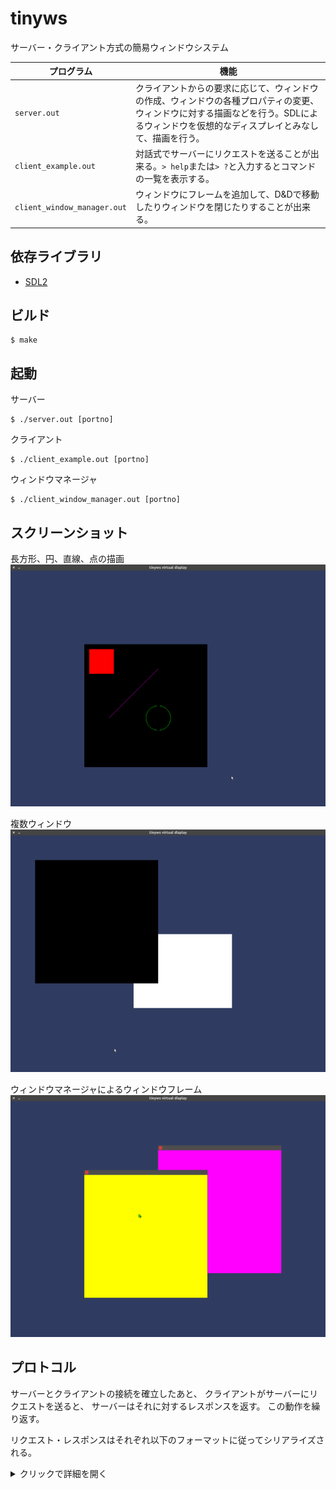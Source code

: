 # tinyws

サーバー・クライアント方式の簡易ウィンドウシステム

|プログラム|機能|
|-------------------------|-------------------------|
|`server.out`|クライアントからの要求に応じて、ウィンドウの作成、ウィンドウの各種プロパティの変更、ウィンドウに対する描画などを行う。SDLによるウィンドウを仮想的なディスプレイとみなして、描画を行う。|
|`client_example.out`|対話式でサーバーにリクエストを送ることが出来る。`> help`または`> ?`と入力するとコマンドの一覧を表示する。|
|`client_window_manager.out`|ウィンドウにフレームを追加して、D&Dで移動したりウィンドウを閉じたりすることが出来る。|

## 依存ライブラリ

- [SDL2](https://wiki.libsdl.org/Installation)

## ビルド

```
$ make
```

## 起動

サーバー
```
$ ./server.out [portno]
```

クライアント
```
$ ./client_example.out [portno]
```

ウィンドウマネージャ
```
$ ./client_window_manager.out [portno]
```

## スクリーンショット

長方形、円、直線、点の描画
![demo-image-01](./demo-image/img01.png)

複数ウィンドウ
![demo-image-02](./demo-image/img02.png)

ウィンドウマネージャによるウィンドウフレーム
![demo-image-03](./demo-image/img03.png)


## プロトコル

サーバーとクライアントの接続を確立したあと、
クライアントがサーバーにリクエストを送ると、
サーバーはそれに対するレスポンスを返す。
この動作を繰り返す。

リクエスト・レスポンスはそれぞれ以下のフォーマットに従ってシリアライズされる。

<details>
<summary>クリックで詳細を開く</summary>

### リクエストのフォーマット

扱う整数は全てリトルエンディアンで格納する。

次の順にバイト列を構成する。

1. 先頭4バイトにリクエストの種類を表すenum値を格納する。
2. 操作対称のウィンドウのIDを4バイトで格納する。
3. リクエストのパラメータを格納する。これはリクエストの種類によって異なるが、以下の表の「パラメータ」の列に示した整数を順に格納する。

#### 各リクエストの詳細

|リクエストの名前(enum値)|パラメータ|対応するレスポンス|説明|
|---------------------------------|---------------------------------|---------------------------------|---------------------------------|
|TINYWS_REQUEST_DRAW_RECT(0)|x座標(4バイト), y座標(4バイト), 幅(4バイト), 高さ(4バイト), 塗りつぶすかどうか(1バイト), 色RGBA(合計4バイト)|TINYWS_RESPONSE_NOCONTENT|長方形を描画する。塗りつぶすかどうかは0か1で表す。|
|TINYWS_REQUEST_DRAW_CIRCLE(1)|中心x座標(4バイト), 中心y座標(4バイト), 半径(4バイト), 塗りつぶすか(1バイト), 色RGBA(合計4バイト)|TINYWS_RESPONSE_NOCONTENT|円を描画する。塗りつぶすかどうかは0か1で表す。|
|TINYWS_REQUEST_DRAW_LINE(2)|P1のx座標(4バイト), P1のy座標(4バイト), P2のx座標(4バイト), P2のy座標(4バイト), 色RGBA(合計4バイト)|TINYWS_RESPONSE_NOCONTENT|点P1と点P2を結ぶ線分を描画する。|
|TINYWS_REQUEST_DRAW_PIXEL(3)|x座標(4バイト), y座標(4バイト), 色RGBA(合計4バイト)|TINYWS_RESPONSE_NOCONTENT|点を描画する。|
|TINYWS_REQUEST_CLEAR_WINDOW(4)|(なし)|TINYWS_RESPONSE_NOCONTENT|指定したウィンドウの内容を消す。(ウィンドウの背景色で塗りつぶす)|
|TINYWS_REQUEST_REFRESH(5)|(なし)|TINYWS_RESPONSE_NOCONTENT|画面を再描画する。|
|TINYWS_REQUEST_CREATE_WINDOW(6)|位置X座標(4バイト), 位置Y座標(4バイト), 幅(4バイト), 高さ(4バイト), 背景色RGBA(合計4バイト)|TINYWS_RESPONSE_WINDOW_INFO|新しいウィンドウを作成する。|
|TINYWS_REQUEST_CLOSE_WINDOW(7)|(なし)|TINYWS_RESPONSE_NOCONTENT|既存のウィンドウを閉じる。|
|TINYWS_REQUEST_SET_WINDOW_POS(8)|位置X座標(4バイト), 位置Y座標(4バイト)|TINYWS_RESPONSE_NOCONTENT|ウィンドウの位置を設定する。|
|TINYWS_REQUEST_SET_WINDOW_VISIBILITY(9)|可視状態(1バイト)|TINYWS_RESPONSE_NOCONTENT|ウィンドウの可視状態を変更する。1なら可視状態、0なら不可視状態を表す。|
|TINYWS_REQUEST_SET_FOCUS(10)|(なし)|TINYWS_RESPONSE_NOCONTENT|ウィンドウのフォーカスを変更する。|
|TINYWS_REQUEST_GET_WINDOW_INFO(11)|(なし)|TINYWS_RESPONSE_WINDOW_INFO|指定したウィンドウに関する情報を要求する。|
|TINYWS_REQUEST_MOVE_WINDOW_TOP(12)|(なし)|TINYWS_RESPONSE_NOCONTENT|指定したウィンドウを最前面に移動する。|
|TINYWS_REQUEST_WINDOW_REPARENT(13)|新しい親ウィンドウのID(4バイト)|TINYWS_RESPONSE_NOCONTENT|ウィンドウの親を変更する。(ウィンドウマネージャ用の機能)|
|TINYWS_REQUEST_GET_TOPLEVEL_WINDOW(14)|ルートウィンドウとして扱うウィンドウのID(4バイト)|TINYWS_RESPONSE_WINDOW_INFO|指定したウィンドウを子孫に持つようなトップレベルのウィンドウを返す。|
|TINYWS_REQUEST_APPLY_FOR_WM}(15)|(なし)|TINYWS_RESPONSE_NOCONTENT|このクライアントをウィンドウマネージャとして登録する。|
|TINYWS_REQUEST_GET_EVENT(16)|(なし)|TINYWS_RESPONSE_EVENT_NOTIFY|指定したウィンドウのイベントキューの内容を1つ取り出す。|

なお、「対応するレスポンス」について、リクエストが失敗した場合は、「TINYWS_RESPONSE_NOCONTENT」を用いて失敗したことを通知する。

### レスポンスのフォーマット

扱う整数は全てリトルエンディアンで格納する。

次の順にバイト列を構成する。

2. リクエストが成功した(1)か失敗したか(0)を1バイトで格納す。
1. レスポンスの種類を表すenum値を4バイトで格納する。
3. レスポンスの内容を格納する。これはレスポンスの種類によって異なるが、以下の表の「内容」の列に示した整数を順に格納する。

#### 各レスポンスの詳細

|レスポンスの名前(enum値)|内容|説明|
|-------------------------|-------------------------|-------------------------|
|TINYWS_RESPONSE_NOCONTENT(0)|(なし)|内容の無いレスポンス。|
|TINYWS_RESPONSE_WINDOW_INFO(1)|ウィンドウID(4バイト), 位置X座標(4バイト), 位置Y座標(4バイト), 幅(4バイト), 高さ(4バイト)|ウィンドウの情報を返す際に用いる。|
|TINYWS_RESPONSE_EVENT_NOTIFY(2)|イベントをシリアライズしたもの(詳しくは下の表に記す)|発生したイベントを通知する際に用いる。|

### イベントのシリアライズ

扱う整数は全てリトルエンディアンで格納する。
次の順にバイト列を構成する。

1. イベントの種類を表すenum値を4バイトで格納する。
2. イベントが発生したウィンドウのIDを4バイトで格納する。
3. イベントの内容を格納する。次のイベントの詳細の「内容」の列に示した整数を順に格納する。

### イベントの詳細

|イベントの名前(enum値)|内容|説明|
|-------------------------|-------------------------|-------------------------|
|TINYWS_EVENT_MOUSE_DOWN|マウスのボタンを表すenum値(4バイト), カーソルの座標(x, y各4バイト), カーソルのディスプレイ上での絶対座標(x, y各4バイト), マウスカーソルのある位置でもっとも前面に表示されているウィンドウのID(4バイト)|マウスのボタンが押されたときに発生する。|
|TINYWS_EVENT_MOUSE_UP|(TINYWS_EVENT_MOUSE_DOWNと同じ)|マウスのボタンが放されたときに発生する。|
|TINYWS_EVENT_MOUSE_MOVE|(TINYWS_EVENT_MOUSE_DOWNと同じ。ただし、「マウスのボタン」は不定値。)|マウスを動かしたときに発生する。|
|TINYWS_EVENT_KEY_DOWN|キーコードを表すenum値(4バイト)|キーボードのキーを押したときに発生する。|
|TINYWS_EVENT_KEY_UP|(TINYWS_EVENT_KEY_DOWNと同じ)|キーボードのキーを放したときに発生する。|
|TINYWS_EVENT_CLOSE_CHILD_WINDOW|子ウィンドウのID(4バイト)|子ウィンドウが閉じられたときに発生する。|
|TINYWS_WM_EVENT_NOTIFY_CREATE_WINDOW|新しく追加されたウィンドウのID(4バイト), 位置X座標(4バイト), 位置Y座標(4バイト), 幅(4バイト), 高さ(4バイト)|ウィンドウマネージャが監視しているウィンドウに新しいウィンドウが追加された際に通知される。|

#### マウスのボタンを表すenum値(対応しているもの)

|ボタン|enum値|
|-------------------------|-------------------------|
|左クリック|TINYWS_MOUSE_LEFT_BUTTON(0)|
|右クリック|TINYWS_MOUSE_LEFT_BUTTON(1)|

#### キーコードを表すenum値(対応しているもの)

|キー|enum値|
|-------------------------|-------------------------|
|矢印キー上|TINYWS_KEYCODE_ARROW_UP(0)|
|矢印キー下|TINYWS_KEYCODE_ARROW_DOWN(1)|
|矢印キー左|TINYWS_KEYCODE_ARROW_LEFT}(2)|
|矢印キー右|TINYWS_KEYCODE_ARROW_RIGHT}(3)|
|スペースキー|TINYWS_KEYCODE_SPACE(4)|
|エンターキー|TINYWS_KEYCODE_ENTER}(5)|

</details>

